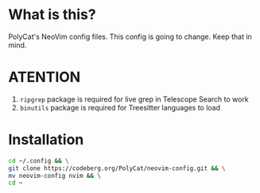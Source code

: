 # What is this?

PolyCat's NeoVim config files. This config is going to change. Keep that in mind.

# ATENTION
1. `ripgrep` package is required for live grep in Telescope Search to work
2. `binutils` package is required for Treesitter languages to load

# Installation
```bash
cd ~/.config && \
git clone https://codeberg.org/PolyCat/neovim-config.git && \
mv neovim-config nvim && \
cd ~
```
